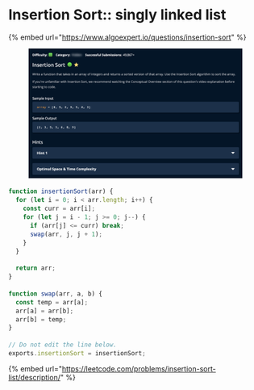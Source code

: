 # Insertion Sort:: singly linked list

{% embed url="https://www.algoexpert.io/questions/insertion-sort" %}

<figure><img src="../../../../.gitbook/assets/Screenshot 2023-06-07 at 10.11.10.png" alt=""><figcaption></figcaption></figure>



```javascript
function insertionSort(arr) {
  for (let i = 0; i < arr.length; i++) {
    const curr = arr[i];
    for (let j = i - 1; j >= 0; j--) {
      if (arr[j] <= curr) break;
      swap(arr, j, j + 1);
    }
  }

  return arr;
}

function swap(arr, a, b) {
  const temp = arr[a];
  arr[a] = arr[b];
  arr[b] = temp;
}

// Do not edit the line below.
exports.insertionSort = insertionSort;

```





{% embed url="https://leetcode.com/problems/insertion-sort-list/description/" %}



